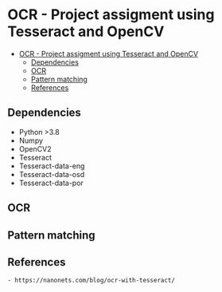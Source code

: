 # OCR - Project assigment using Tesseract and OpenCV  

- [OCR - Project assigment using Tesseract and OpenCV](#ocr---project-assigment-using-tesseract-and-opencv)
  - [Dependencies](#dependencies)
  - [OCR](#ocr)
  - [Pattern matching](#pattern-matching)
  - [References](#references)

## Dependencies 

- Python >3.8
- Numpy
- OpenCV2
- Tesseract
- Tesseract-data-eng
- Tesseract-data-osd
- Tesseract-data-por

## OCR
## Pattern matching

## References 
    - https://nanonets.com/blog/ocr-with-tesseract/